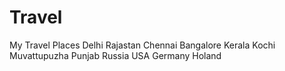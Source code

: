 # Travel
My Travel Places
Delhi
Rajastan
Chennai
Bangalore
Kerala
Kochi
Muvattupuzha
Punjab
Russia
USA
Germany
Holand

